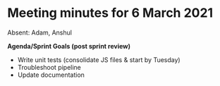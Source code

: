 # Meeting minutes for 6 March 2021

Absent: Adam, Anshul

**Agenda/Sprint Goals (post sprint review)**
- Write unit tests (consolidate JS files & start by Tuesday)
- Troubleshoot pipeline
- Update documentation

